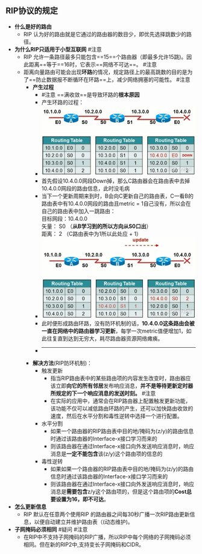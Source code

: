 ## RIP协议的规定

- **什么是好的路由**
	- RIP 认为好的路由就是它通过的路由器的数目少，即优先选择跳数少的路径。
- **为什么RIP只适用于小型互联网** #注意
	- RIP 允许一条路径最多只能包含==15==个路由器（即最多允许15跳)。因此距离==等于==16时，它表示==网络不可达==。 #注意
	- 距离向量路由可能会出现**环路**的情况，规定路径上的最高跳数的目的是为了==防止数据报不断循环在环路==上，减少网络拥塞的可能性。 #注意
		- **产生过程**
			- #注意 ==满收敛==是导致环路的**根本原因**
			- 产生环路的过程：
			- ![](attachments/Pasted%20image%2020221012202407.png)
			-  首先假设10.4.0.0网段Down掉，那么C路由器会在路由表中去掉10.4.0.0网段的路由信息，此时没毛病
			-  当下一个更新周期来到时，B会向C更新自己的路由表，C一看B的路由表中有10.4.0.0网段的路由且metric = 1自己没有，所以会在自己的路由表中加入一跳路由：  
			    目标网段：10.4.0.0  
			    矢量： S0 （**从B学习到的所以方向从S0口出**）  
			    距离： 2 （C路由表中为1所以此处应 + 1）
			- ![](attachments/Pasted%20image%2020221012202542.png)
			-  此时便形成路由环路，没有防环机制的话，**10.4.0.0这条路由会被一直在网络中的路由器学习更新**，每学一次metric值便增加1，如此往复直到达到无穷大，耗尽路由器资源网络瘫痪。
			- ****
		- **解决方法**(RIP防环机制)：
			- 触发更新
				- 指当RIP路由表中的某些路由项的内容发生改变时，路由器应该立即**向它的所有邻居**发布响应消息，**并不是等待更新定时器所规定的下一个响应消息的发送时刻。** #注意
				- 在实际的应用中，通常会在RIP路由器上配置触发更新功能，该功能不仅可以减低路由环路的产生，还可以加快路由收敛的速度，然后在水平分割和毒性逆转中选择一个进行配置。
			- 水平分割
				- 如果一个路由器的RIP路由表中目的地/掩码为(z/y)的路由信息时通过该路由器的Interface-x接口学习而来的
				- 则该路由器在通过Interface-x接口向外发送响应消息时，响应消息是**一定不能包含**该(z/y)这个路由项的信息的
			- 毒性逆转
				- 如果如果一个路由器的RIP路由表中目的地/掩码为(z/y)的路由信息时通过该路由器的Interface-x接口学习而来的
				- 则该路由器在通过Interface-x接口向外发送响应消息时，响应消息是**需要包含**z/y这个路由项的，但是这个路由项的**Cost总要设置为16，即不可达**。
- **怎么更新信息**
	- RIP 默认在任意两个使用RIP 的路由器之间每30秒广播一次RIP路由更新信息，以便自动建立并维护路由表（(动态维护)。
- **子网掩码必须相同** #疑问 #注意
	- 在RIP中不支持子网掩码的RIP广播，所以RIP中每个网络的子网掩码必须相同。但在新的RIP2中,支持变长子网掩码和CIDR。